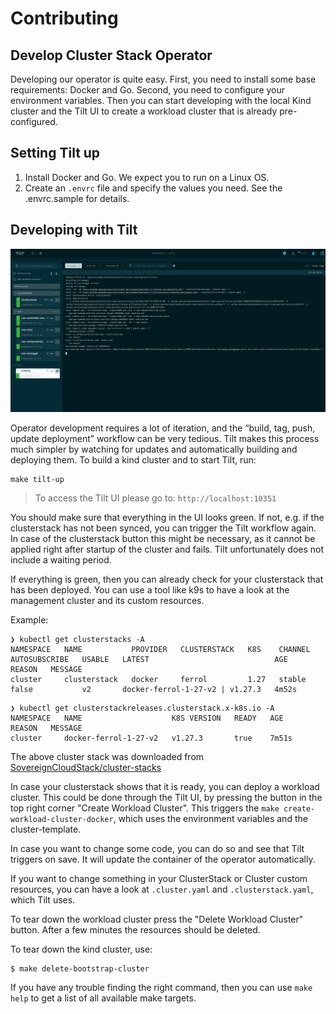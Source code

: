 # Contributing

## Develop Cluster Stack Operator


Developing our operator is quite easy. First, you need to install some base requirements: Docker and Go. Second, you need to configure your environment variables. Then you can start developing with the local Kind cluster and the Tilt UI to create a workload cluster that is already pre-configured.

## Setting Tilt up
1. Install Docker and Go. We expect you to run on a Linux OS.
2. Create an ```.envrc``` file and specify the values you need. See the .envrc.sample for details.

## Developing with Tilt

<p align="center">
<img alt="tilt" src="./docs/pics/tilt.png" width="800px" />
</p>

Operator development requires a lot of iteration, and the “build, tag, push, update deployment” workflow can be very tedious. Tilt makes this process much simpler by watching for updates and automatically building and deploying them. To build a kind cluster and to start Tilt, run:

```shell
make tilt-up
```
> To access the Tilt UI please go to: `http://localhost:10351`


You should make sure that everything in the UI looks green. If not, e.g. if the clusterstack has not been synced, you can trigger the Tilt workflow again. In case of the clusterstack button this might be necessary, as it cannot be applied right after startup of the cluster and fails. Tilt unfortunately does not include a waiting period.

If everything is green, then you can already check for your clusterstack that has been deployed. You can use a tool like k9s to have a look at the management cluster and its custom resources.

Example:

```shell
❯ kubectl get clusterstacks -A
NAMESPACE   NAME           PROVIDER   CLUSTERSTACK   K8S    CHANNEL   AUTOSUBSCRIBE   USABLE   LATEST                            AGE     REASON   MESSAGE
cluster     clusterstack   docker     ferrol         1.27   stable    false           v2       docker-ferrol-1-27-v2 | v1.27.3   4m52s
```

```shell
❯ kubectl get clusterstackreleases.clusterstack.x-k8s.io -A
NAMESPACE   NAME                    K8S VERSION   READY   AGE     REASON   MESSAGE
cluster     docker-ferrol-1-27-v2   v1.27.3       true    7m51s
```

The above cluster stack was downloaded from [SovereignCloudStack/cluster-stacks](https://github.com/SovereignCloudStack/cluster-stacks/releases)

In case your clusterstack shows that it is ready, you can deploy a workload cluster. This could be done through the Tilt UI, by pressing the button in the top right corner "Create Workload Cluster". This triggers the `make create-workload-cluster-docker`, which uses the environment variables and the cluster-template.

In case you want to change some code, you can do so and see that Tilt triggers on save. It will update the container of the operator automatically.

If you want to change something in your ClusterStack or Cluster custom resources, you can have a look at `.cluster.yaml` and `.clusterstack.yaml`, which Tilt uses.

To tear down the workload cluster press the "Delete Workload Cluster" button. After a few minutes the resources should be deleted.

To tear down the kind cluster, use:

```shell
$ make delete-bootstrap-cluster
```

If you have any trouble finding the right command, then you can use `make help` to get a list of all available make targets.
